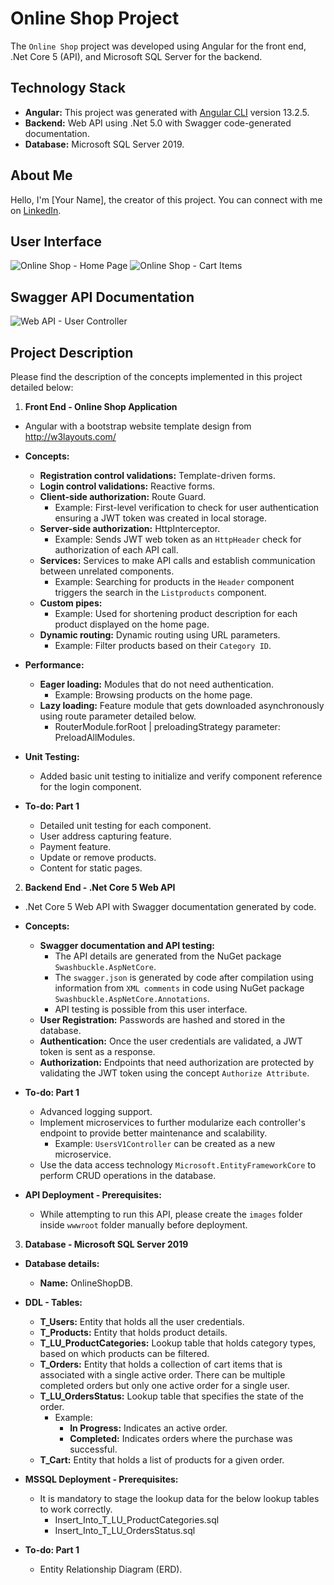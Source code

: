 # Online Shop Project

The `Online Shop` project was developed using Angular for the front end, .Net Core 5 (API), and Microsoft SQL Server for the backend.

## Technology Stack

- **Angular:** This project was generated with [Angular CLI](https://github.com/angular/angular-cli) version 13.2.5.
- **Backend:** Web API using .Net 5.0 with Swagger code-generated documentation.
- **Database:** Microsoft SQL Server 2019.

## About Me

Hello, I'm [Your Name], the creator of this project. You can connect with me on [LinkedIn](https://www.linkedin.com/in/karthiksreenivasan/).

## User Interface

![Online Shop - Home Page](/gitimages/YourName.OnlineShop-AngularUserInterface_Part-1.png)
![Online Shop - Cart Items](/gitimages/YourName.OnlineShop-AngularUserInterface_Part-2.png)

## Swagger API Documentation

![Web API - User Controller](/gitimages/YourName.OnlineShop-SwaggerAPI_Doc.png)

## Project Description

Please find the description of the concepts implemented in this project detailed below:

1. **Front End - Online Shop Application**

- Angular with a bootstrap website template design from http://w3layouts.com/
- **Concepts:**

  - **Registration control validations:** Template-driven forms.
  - **Login control validations:** Reactive forms.
  - **Client-side authorization:** Route Guard.
    - Example: First-level verification to check for user authentication ensuring a JWT token was created in local storage.
  - **Server-side authorization:** HttpInterceptor.
    - Example: Sends JWT web token as an `HttpHeader` check for authorization of each API call.
  - **Services:** Services to make API calls and establish communication between unrelated components.
    - Example: Searching for products in the `Header` component triggers the search in the `Listproducts` component.
  - **Custom pipes:**
    - Example: Used for shortening product description for each product displayed on the home page.
  - **Dynamic routing:** Dynamic routing using URL parameters.
    - Example: Filter products based on their `Category ID`.

- **Performance:**

  - **Eager loading:** Modules that do not need authentication.
    - Example: Browsing products on the home page.
  - **Lazy loading:** Feature module that gets downloaded asynchronously using route parameter detailed below.
    - RouterModule.forRoot | preloadingStrategy parameter: PreloadAllModules.

- **Unit Testing:**

  - Added basic unit testing to initialize and verify component reference for the login component.

- **To-do: Part 1**

  - Detailed unit testing for each component.
  - User address capturing feature.
  - Payment feature.
  - Update or remove products.
  - Content for static pages.

2. **Backend End - .Net Core 5 Web API**

- .Net Core 5 Web API with Swagger documentation generated by code.
- **Concepts:**

  - **Swagger documentation and API testing:**
    - The API details are generated from the NuGet package `Swashbuckle.AspNetCore`.
    - The `swagger.json` is generated by code after compilation using information from `XML comments` in code using NuGet package `Swashbuckle.AspNetCore.Annotations`.
    - API testing is possible from this user interface.
  - **User Registration:** Passwords are hashed and stored in the database.
  - **Authentication:** Once the user credentials are validated, a JWT token is sent as a response.
  - **Authorization:** Endpoints that need authorization are protected by validating the JWT token using the concept `Authorize Attribute`.

- **To-do: Part 1**

  - Advanced logging support.
  - Implement microservices to further modularize each controller's endpoint to provide better maintenance and scalability.
    - Example: `UsersV1Controller` can be created as a new microservice.
  - Use the data access technology `Microsoft.EntityFrameworkCore` to perform CRUD operations in the database.

- **API Deployment - Prerequisites:**

  - While attempting to run this API, please create the `images` folder inside `wwwroot` folder manually before deployment.

3. **Database - Microsoft SQL Server 2019**

- **Database details:**
  - **Name:** OnlineShopDB.
- **DDL - Tables:**

  - **T_Users:** Entity that holds all the user credentials.
  - **T_Products:** Entity that holds product details.
  - **T_LU_ProductCategories:** Lookup table that holds category types, based on which products can be filtered.
  - **T_Orders:** Entity that holds a collection of cart items that is associated with a single active order. There can be multiple completed orders but only one active order for a single user.
  - **T_LU_OrdersStatus:** Lookup table that specifies the state of the order.
    - Example:
      - **In Progress:** Indicates an active order.
      - **Completed:** Indicates orders where the purchase was successful.
  - **T_Cart:** Entity that holds a list of products for a given order.

- **MSSQL Deployment - Prerequisites:**

  - It is mandatory to stage the lookup data for the below lookup tables to work correctly.
    - Insert_Into_T_LU_ProductCategories.sql
    - Insert_Into_T_LU_OrdersStatus.sql

- **To-do: Part 1**
  - Entity Relationship Diagram (ERD).
